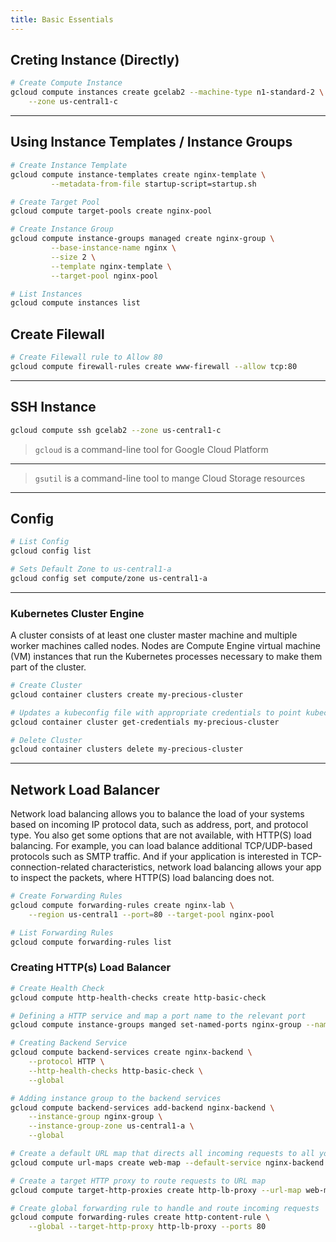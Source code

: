 ```yaml
---
title: Basic Essentials
---
```


## Creting Instance (Directly)

```bash
# Create Compute Instance
gcloud compute instances create gcelab2 --machine-type n1-standard-2 \
    --zone us-central1-c
```

---

## Using Instance Templates / Instance Groups

```bash
# Create Instance Template
gcloud compute instance-templates create nginx-template \
         --metadata-from-file startup-script=startup.sh

# Create Target Pool
gcloud compute target-pools create nginx-pool

# Create Instance Group
gcloud compute instance-groups managed create nginx-group \
         --base-instance-name nginx \
         --size 2 \
         --template nginx-template \
         --target-pool nginx-pool

# List Instances
gcloud compute instances list

```

## Create Filewall

```bash
# Create Filewall rule to Allow 80
gcloud compute firewall-rules create www-firewall --allow tcp:80
```

---

## SSH Instance

```bash
gcloud compute ssh gcelab2 --zone us-central1-c
```

> `gcloud` is a command-line tool for Google Cloud Platform

---

> `gsutil` is a command-line tool to mange Cloud Storage resources

---

## Config

```bash
# List Config
gcloud config list

# Sets Default Zone to us-central1-a
gcloud config set compute/zone us-central1-a
```

---

### Kubernetes Cluster Engine

A cluster consists of at least one cluster master machine and multiple worker machines called nodes. Nodes are Compute Engine virtual machine (VM) instances that run the Kubernetes processes necessary to make them part of the cluster.

```bash
# Create Cluster
gcloud container clusters create my-precious-cluster

# Updates a kubeconfig file with appropriate credentials to point kubectl at a specific cluster in GKE
gcloud container cluster get-credentials my-precious-cluster

# Delete Cluster
gcloud container clusters delete my-precious-cluster
```

---

## Network Load Balancer

Network load balancing allows you to balance the load of your systems based on incoming IP protocol data, such as address, port, and protocol type. You also get some options that are not available, with HTTP(S) load balancing. For example, you can load balance additional TCP/UDP-based protocols such as SMTP traffic. And if your application is interested in TCP-connection-related characteristics, network load balancing allows your app to inspect the packets, where HTTP(S) load balancing does not.

```bash
# Create Forwarding Rules
gcloud compute forwarding-rules create nginx-lab \
    --region us-central1 --port=80 --target-pool nginx-pool

# List Forwarding Rules
gcloud compute forwarding-rules list
```

### Creating HTTP(s) Load Balancer

```bash
# Create Health Check
gcloud compute http-health-checks create http-basic-check

# Defining a HTTP service and map a port name to the relevant port
gcloud compute instance-groups manged set-named-ports nginx-group --named-ports http:80

# Creating Backend Service
gcloud compute backend-services create nginx-backend \
    --protocol HTTP \
    --http-health-checks http-basic-check \
    --global

# Adding instance group to the backend services
gcloud compute backend-services add-backend nginx-backend \
    --instance-group nginx-group \
    --instance-group-zone us-central1-a \
    --global

# Create a default URL map that directs all incoming requests to all your instances
gcloud compute url-maps create web-map --default-service nginx-backend

# Create a target HTTP proxy to route requests to URL map
gcloud compute target-http-proxies create http-lb-proxy --url-map web-map

# Create global forwarding rule to handle and route incoming requests
gcloud compute forwarding-rules create http-content-rule \
    --global --target-http-proxy http-lb-proxy --ports 80
```
